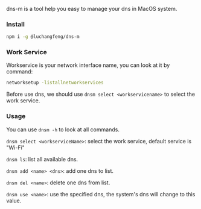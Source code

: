 dns-m is a tool help you easy to manage your dns in MacOS system.

### Install
```bash
npm i -g @luchangfeng/dns-m
```

### Work Service
Workservice is your network interface name, you can look at it by command:
```bash
networksetup -listallnetworkservices
```

Before use dns, we should use `dnsm select <workservicename>` to select the work service.


### Usage
You can use `dnsm -h` to look at all commands.

`dnsm select <workserviceName>`: select the work service, default service is "Wi-Fi"

`dnsm ls`: list all available dns.

`dnsm add <name> <dns>`: add one dns to list.

`dnsm del <name>`: delete one dns from list.

`dnsm use <name>`: use the specified dns, the system's dns will change to this value.
